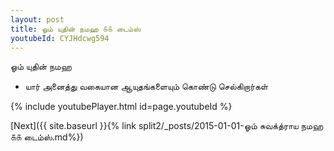 ```yaml
---
layout: post
title: ஓம் யுதின் நமஹ ௧௧ டைம்ஸ்
youtubeId: CYJHdcwg594
---
```

 
 
 ஓம் யுதின் நமஹ  
 
 -  யார் அனைத்து வகையான ஆயுதங்களையும் கொண்டு செல்கிறார்கள் 
 
  
 
  
 
 
 
 
 
 


{% include youtubePlayer.html id=page.youtubeId %}
 
[Next]({{ site.baseurl }}{% link  split2/_posts/2015-01-01-ஓம் சுவக்த்ராய நமஹ ௧௧ டைம்ஸ்.md%})
 
